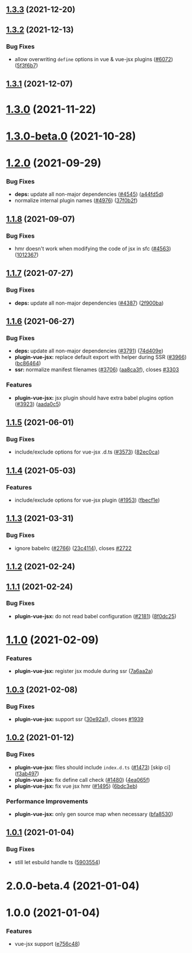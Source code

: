 ## [1.3.3](https://github.com/vitejs/vite/compare/plugin-vue-jsx@1.3.2...plugin-vue-jsx@1.3.3) (2021-12-20)



## [1.3.2](https://github.com/vitejs/vite/compare/plugin-vue-jsx@1.3.1...plugin-vue-jsx@1.3.2) (2021-12-13)


### Bug Fixes

* allow overwriting `define` options in vue & vue-jsx plugins ([#6072](https://github.com/vitejs/vite/issues/6072)) ([5f3f6b7](https://github.com/vitejs/vite/commit/5f3f6b7b406cb3371084057c74814eb36175e5cf))



## [1.3.1](https://github.com/vitejs/vite/compare/plugin-vue-jsx@1.3.0...plugin-vue-jsx@1.3.1) (2021-12-07)



# [1.3.0](https://github.com/vitejs/vite/compare/plugin-vue-jsx@1.3.0-beta.0...plugin-vue-jsx@1.3.0) (2021-11-22)



# [1.3.0-beta.0](https://github.com/vitejs/vite/compare/plugin-vue-jsx@1.2.0...plugin-vue-jsx@1.3.0-beta.0) (2021-10-28)



# [1.2.0](https://github.com/vitejs/vite/compare/plugin-vue-jsx@1.1.8...plugin-vue-jsx@1.2.0) (2021-09-29)


### Bug Fixes

* **deps:** update all non-major dependencies ([#4545](https://github.com/vitejs/vite/issues/4545)) ([a44fd5d](https://github.com/vitejs/vite/commit/a44fd5d38679da0be2536103e83af730cda73a95))
* normalize internal plugin names ([#4976](https://github.com/vitejs/vite/issues/4976)) ([37f0b2f](https://github.com/vitejs/vite/commit/37f0b2fff74109d381513ed052a32b43655ee11d))



## [1.1.8](https://github.com/vitejs/vite/compare/plugin-vue-jsx@1.1.7...plugin-vue-jsx@1.1.8) (2021-09-07)


### Bug Fixes

* hmr doesn't work when modifying the code of jsx in sfc ([#4563](https://github.com/vitejs/vite/issues/4563)) ([1012367](https://github.com/vitejs/vite/commit/101236794c5d6d28591302d5552cb1c0ab8f4115))



## [1.1.7](https://github.com/vitejs/vite/compare/plugin-vue-jsx@1.1.6...plugin-vue-jsx@1.1.7) (2021-07-27)


### Bug Fixes

* **deps:** update all non-major dependencies ([#4387](https://github.com/vitejs/vite/issues/4387)) ([2f900ba](https://github.com/vitejs/vite/commit/2f900ba4d4ad8061e0046898e8d1de3129e7f784))



## [1.1.6](https://github.com/vitejs/vite/compare/plugin-vue-jsx@1.1.5...plugin-vue-jsx@1.1.6) (2021-06-27)


### Bug Fixes

* **deps:** update all non-major dependencies ([#3791](https://github.com/vitejs/vite/issues/3791)) ([74d409e](https://github.com/vitejs/vite/commit/74d409eafca8d74ec4a6ece621ea2895bc1f2a32))
* **plugin-vue-jsx:** replace default export with helper during SSR ([#3966](https://github.com/vitejs/vite/issues/3966)) ([bc86464](https://github.com/vitejs/vite/commit/bc86464d3c6591eae96e070a1724a3f21874c8ce))
* **ssr:** normalize manifest filenames ([#3706](https://github.com/vitejs/vite/issues/3706)) ([aa8ca3f](https://github.com/vitejs/vite/commit/aa8ca3f35218c9fb48f87d3f6f4681d379ee45ca)), closes [#3303](https://github.com/vitejs/vite/issues/3303)


### Features

* **plugin-vue-jsx:**  jsx plugin should have extra babel plugins option ([#3923](https://github.com/vitejs/vite/issues/3923)) ([aada0c5](https://github.com/vitejs/vite/commit/aada0c5e71e4826cf049596f3459d48b386ea4da))



## [1.1.5](https://github.com/vitejs/vite/compare/plugin-vue-jsx@1.1.4...plugin-vue-jsx@1.1.5) (2021-06-01)


### Bug Fixes

* include/exclude options for vue-jsx .d.ts ([#3573](https://github.com/vitejs/vite/issues/3573)) ([82ec0ca](https://github.com/vitejs/vite/commit/82ec0ca69c1f077cf518073edca4e6580ebd4892))



## [1.1.4](https://github.com/vitejs/vite/compare/plugin-vue-jsx@1.1.3...plugin-vue-jsx@1.1.4) (2021-05-03)


### Features

* include/exclude options for vue-jsx plugin ([#1953](https://github.com/vitejs/vite/issues/1953)) ([fbecf1e](https://github.com/vitejs/vite/commit/fbecf1e5349ea5da8ff6f194efdcb152e2995398))



## [1.1.3](https://github.com/vitejs/vite/compare/plugin-vue-jsx@1.1.2...plugin-vue-jsx@1.1.3) (2021-03-31)


### Bug Fixes

* ignore babelrc ([#2766](https://github.com/vitejs/vite/issues/2766)) ([23c4114](https://github.com/vitejs/vite/commit/23c41149ddf74261f7615d22e59b39a017b79509)), closes [#2722](https://github.com/vitejs/vite/issues/2722)



## [1.1.2](https://github.com/vitejs/vite/compare/plugin-vue-jsx@1.1.1...plugin-vue-jsx@1.1.2) (2021-02-24)



## [1.1.1](https://github.com/vitejs/vite/compare/plugin-vue-jsx@1.1.0...plugin-vue-jsx@1.1.1) (2021-02-24)


### Bug Fixes

* **plugin-vue-jsx:** do not read babel configuration ([#2181](https://github.com/vitejs/vite/issues/2181)) ([8f0dc25](https://github.com/vitejs/vite/commit/8f0dc25e943ff490eefa0ed3663205a14e8eed9e))



# [1.1.0](https://github.com/vitejs/vite/compare/plugin-vue-jsx@1.0.3...plugin-vue-jsx@1.1.0) (2021-02-09)


### Features

* **plugin-vue-jsx:** register jsx module during ssr ([7a6aa2a](https://github.com/vitejs/vite/commit/7a6aa2ad2689bf8221389924a608876866db7b0a))



## [1.0.3](https://github.com/vitejs/vite/compare/plugin-vue-jsx@1.0.2...plugin-vue-jsx@1.0.3) (2021-02-08)


### Bug Fixes

* **plugin-vue-jsx:** support ssr ([30e92a1](https://github.com/vitejs/vite/commit/30e92a150e060e8bedcb6f0c477dcaa87e7996d6)), closes [#1939](https://github.com/vitejs/vite/issues/1939)



## [1.0.2](https://github.com/vitejs/vite/compare/plugin-vue-jsx@1.0.1...plugin-vue-jsx@1.0.2) (2021-01-12)


### Bug Fixes

* **plugin-vue-jsx:** files should include `index.d.ts` ([#1473](https://github.com/vitejs/vite/issues/1473)) [skip ci] ([f3ab497](https://github.com/vitejs/vite/commit/f3ab497b762e267721ace628bc6c7c5695b0d431))
* **plugin-vue-jsx:** fix define call check ([#1480](https://github.com/vitejs/vite/issues/1480)) ([4ea065f](https://github.com/vitejs/vite/commit/4ea065f6278f30c022ed291bfb0412a674b18dd4))
* **plugin-vue-jsx:** fix vue jsx hmr ([#1495](https://github.com/vitejs/vite/issues/1495)) ([6bdc3eb](https://github.com/vitejs/vite/commit/6bdc3eb2d004a28d2934946e33602f832b1ad8f2))


### Performance Improvements

* **plugin-vue-jsx:** only gen source map when necessary ([bfa8530](https://github.com/vitejs/vite/commit/bfa8530fc60deada634c38cfd6a23ab8ca05d47c))



## [1.0.1](https://github.com/vitejs/vite/compare/plugin-vue-jsx@1.0.0...plugin-vue-jsx@1.0.1) (2021-01-04)


### Bug Fixes

* still let esbuild handle ts ([5903554](https://github.com/vitejs/vite/commit/59035546db7ff4b7020242ba994a5395aac92802))



# 2.0.0-beta.4 (2021-01-04)



# 1.0.0 (2021-01-04)


### Features

* vue-jsx support ([e756c48](https://github.com/vitejs/vite/commit/e756c48ed4c7372d4c8e26016ba4b91880e7e248))



